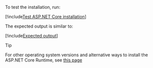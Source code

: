 ﻿To test the installation, run:

[!include[Test ASP.NET Core installation](../../../../includes/linux/test-aspnetcore.md)]

The expected output is similar to:

[!include[Expected output](../../../../includes/linux/test-aspnetcore-output-60.md)]

> [!TIP]
> For other operating system versions and alternative ways to install the ASP.NET Core Runtime, see [this page](https://docs.microsoft.com/en-us/dotnet/core/install/linux)
